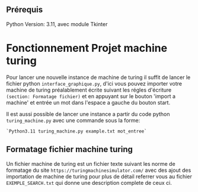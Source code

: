 ## Prérequis

Python Version: 3.11, avec module Tkinter

# Fonctionnement Projet machine turing

Pour lancer une nouvelle instance de machine de turing il suffit de lancer le fichier python `interface_graphique.py`, d'ici vous pouvez importer votre
machine de turing préalablement écrite suivant les régles d'écriture `(section: Formatage fichier)` et en appuyant sur le bouton 'import a machine'
et entrée un mot dans l'espace a gauche du bouton start.

Il est aussi possible de lancer une instance a partir du code python `turing_machine.py` avec une commande sous la forme:

    `Python3.11 turing_machine.py example.txt mot_entree`

## Formatage fichier machine turing

Un fichier machine de turing est un fichier texte suivant les norme de formatage du site `https://turingmachinesimulator.com/`
avec des ajout des importation de machine de turing pour plus de détail referrer vous au fichier `EXEMPLE_SEARCH.txt` qui donne
une description complete de ceux ci.
